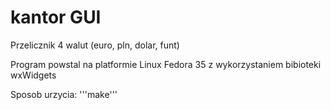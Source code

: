 # kantor GUI
Przelicznik 4 walut (euro, pln, dolar, funt)

Program powstal na platformie Linux Fedora 35 z wykorzystaniem bibioteki wxWidgets

Sposob urzycia: '''make'''

